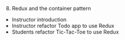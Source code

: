 8. Redux and the container pattern
* Instructor introduction
* Instructor refactor Todo app to use Redux
*  Students refactor Tic-Tac-Toe to use Redux
